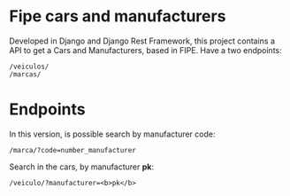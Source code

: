 # Fipe cars and manufacturers
Developed in Django and Django Rest Framework, this project contains a API to get a Cars and Manufacturers, based in FIPE. Have a two endpoints:

    /veiculos/    
    /marcas/    

# Endpoints

In this version, is possible search by manufacturer code:

    /marca/?code=number_manufacturer    

Search in the cars, by manufacturer <b>pk</b>:

    /veiculo/?manufacturer=<b>pk</b>



